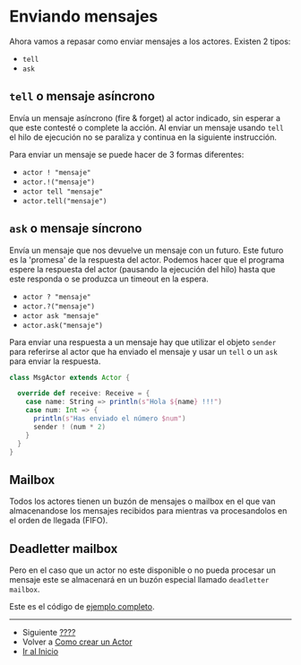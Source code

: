 # Enviando mensajes

Ahora vamos a repasar como enviar mensajes a los actores. Existen 2 tipos:

- `tell`
- `ask`

## `tell` o mensaje asíncrono

Envía un mensaje asíncrono (fire & forget) al actor indicado, sin esperar a que este contesté o complete la acción. Al enviar un mensaje usando `tell` el hilo de ejecución no se paraliza y continua en la siguiente instrucción.

Para enviar un mensaje se puede hacer de 3 formas diferentes:

- `actor ! "mensaje"`
- `actor.!("mensaje")`
- `actor tell "mensaje"`
- `actor.tell("mensaje")`

## `ask` o mensaje síncrono

Envía un mensaje que nos devuelve un mensaje con un futuro. Este futuro es la 'promesa' de la respuesta del actor. Podemos hacer que el programa espere la respuesta del actor (pausando la ejecución del hilo) hasta que este responda o se produzca un timeout en la espera. 

- `actor ? "mensaje"`
- `actor.?("mensaje")`
- `actor ask "mensaje"`
- `actor.ask("mensaje")`

Para enviar una respuesta a un mensaje hay que utilizar el objeto `sender` para referirse al actor que ha enviado el mensaje y usar un `tell` o un `ask` para enviar la respuesta.

```scala
class MsgActor extends Actor {

  override def receive: Receive = {
    case name: String => println(s"Hola ${name} !!!")
    case num: Int => {
      println(s"Has enviado el número $num")
      sender ! (num * 2)
    }
  }
}
```

## Mailbox

Todos los actores tienen un buzón de mensajes o mailbox en el que van almacenandose los mensajes recibidos para mientras va procesandolos en el orden de llegada (FIFO). 

## Deadletter mailbox

Pero en el caso que un actor no este disponible o no pueda procesar un mensaje este se almacenará en un buzón especial llamado `deadletter mailbox`. 


Este es el código de [ejemplo completo](../src/main/scala/com/rresino/akka4dummies/c05/MsgActor.scala).

--- 

- Siguiente [????](./03_???.md)
- Volver a [Como crear un Actor](./04_how_to_create_actors.md)
- [Ir al Inicio](../README.md) 